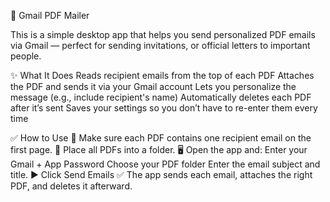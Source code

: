📧 Gmail PDF Mailer

This is a simple desktop app that helps you send personalized PDF emails via Gmail — perfect for sending invitations, or official letters to important people.

✨ What It Does
    Reads recipient emails from the top of each PDF
    Attaches the PDF and sends it via your Gmail account
    Lets you personalize the message (e.g., include recipient's name)
    Automatically deletes each PDF after it’s sent
    Saves your settings so you don’t have to re-enter them every time

✅ How to Use
    📨 Make sure each PDF contains one recipient email on the first page.
    📂 Place all PDFs into a folder.
    🖥️ Open the app and:
        Enter your Gmail + App Password
        Choose your PDF folder
        Enter the email subject and title.
    ▶️ Click Send Emails
    ✅ The app sends each email, attaches the right PDF, and deletes it afterward.